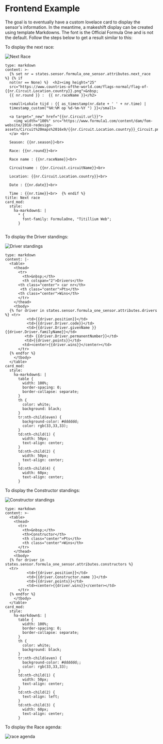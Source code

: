# Frontend Example
The goal is to eventually have a custom lovelace card to display the sensor's information. In the meantime, a makeshift display can be created using template Markdowns.  The font is the Official Formula One and is not the default. Follow the steps below to get a result similar to this:

To display the next race:

![Next Race](./next-race.png) 
```
type: markdown
content: >-
  {% set nr = states.sensor.formula_one_sensor.attributes.next_race  %} {% if
  not(nr == None) %}  <h2><img height="25"
  src="https://www.countries-ofthe-world.com/flags-normal/flag-of-{{nr.Circuit.Location.country}}.png">&nbsp; 
  {{ nr.round }} :  {{ nr.raceName }}</h2>

  <small>Lokale tijd : {{ as_timestamp(nr.date + ' ' + nr.time) |
  timestamp_custom("%H:%M op %d-%m-%Y ") }}</small>

  <a target="_new" href="{{nr.Circuit.url}}">
    <img width="100%" src="https://www.formula1.com/content/dam/fom-website/2018-redesign-assets/Circuit%20maps%2016x9/{{nr.Circuit.Location.country}}_Circuit.png.transform/7col/image.png">
  </a> <br> 

  Season: {{nr.season}}<br>

  Race: {{nr.round}}<br>

  Race name : {{nr.raceName}}<br>

  Circuitname : {{nr.Circuit.circuitName}}<br>

  Location: {{nr.Circuit.Location.country}}<br>

  Date : {{nr.date}}<br>

  Time : {{nr.time}}<br>  {% endif %}
title: Next race
card_mod:
  style:
    ha-markdown$: |
      * {
        font-family: FormulaOne, "Titillium Web";
      }


```

To display the Driver standings:

![Driver standings](./driver_standings.png)
```
type: markdown
content: |-
  <table>
    <thead>
      <tr>
        <th>&nbsp;</th>
        <th colspan="2">Drivers</th>
      <th class="center"> car nr</th>
       <th class="center">Pts</th>
      <th class="center">Wins</th>
      </tr>
    </thead>
    <tbody>
  {% for driver in states.sensor.formula_one_sensor.attributes.drivers %} <tr>
          <td>{{driver.position}}</td>
          <td>{{driver.Driver.code}}</td>
          <td>{{driver.Driver.givenName }} {{driver.Driver.familyName}}</td>
         <td> {{driver.Driver.permanentNumber}}</td>
         <td>{{driver.points}}</td>
        <td><center>{{driver.wins}}</center></td>
      </tr>
  {% endfor %}
    </tbody>
  </table>
card_mod:
  style:
    ha-markdown$: |
      table {
        width: 100%;
        border-spacing: 0;
        border-collapse: separate;
      }
      th {
        color: white;
        background: black;
      }
      tr:nth-child(even) {
        background-color: #dddddd;
        color: rgb(33,33,33);
      }
      td:nth-child(1) {
        width: 50px;
        text-align: center;
      }
      td:nth-child(2) {
        width: 50px;
        text-align: center;
      }
      td:nth-child(4) {
        width: 60px;
        text-align: center;
      }

```

To display the Constructor standings:

![Constructor standings](./constructor_standings.png)
```
type: markdown
content: >-
  <table>
    <thead>
      <tr>
        <th>&nbsp;</th>
        <th>Constructor</th>
        <th class="center">Pts</th>
        <th class="center">Wins</th>
      </tr>
    </thead>
    <tbody>
  {% for driver in states.sensor.formula_one_sensor.attributes.constructors %}
  <tr>
          <td>{{driver.position}}</td>
          <td>{{driver.Constructor.name }}</td>
          <td>{{driver.points}}</td>
          <td><center>{{driver.wins}}</center></td>
      </tr>
  {% endfor %}
    </tbody>
  </table>
card_mod:
  style:
    ha-markdown$: |
      table {
        width: 100%;
        border-spacing: 0;
        border-collapse: separate;
      }
      th {
        color: white;
        background: black;
      }
      tr:nth-child(even) {
        background-color: #dddddd;;
        color: rgb(33,33,33);
      }
      td:nth-child(1) {
        width: 50px;
        text-align: center;
      }
      td:nth-child(2) {
        text-align: left;
      }
      td:nth-child(3) {
        width: 60px;
        text-align: center;
      }

```
To display the Race agenda:

![race agenda](./race-agenda.png)
